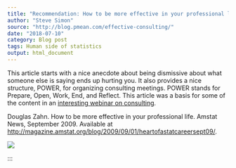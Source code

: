 ```yaml
---
title: "Recommendation: How to be more effective in your professional life"
author: "Steve Simon"
source: "http://blog.pmean.com/effective-consulting/"
date: "2018-07-10"
category: Blog post
tags: Human side of statistics
output: html_document
---
```


This article starts with a nice anecdote about being dismissive about
what someone else is saying ends up hurting you. It also provides a nice
structure, POWER, for organizing consulting meetings. POWER stands for
Prepare, Open, Work, End, and Reflect. This article was a basis for some
of the content in an [interesting webinar on
consulting](http://community.amstat.org/cas/new-item/new-item10).


<!---More--->

Douglas Zahn. How to be more effective in your professional life. Amstat
News, September 2009. Available at
<http://magazine.amstat.org/blog/2009/09/01/heartofastatcareersept09/>.

![](../../images/effective-consulting01.png)


:::

